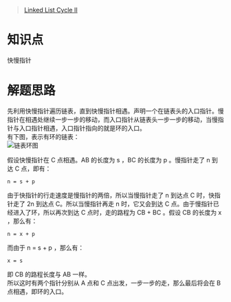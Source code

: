 > [Linked List Cycle II](https://leetcode.com/problems/linked-list-cycle-ii/)

# 知识点
快慢指针

# 解题思路
先利用快慢指针遍历链表，直到快慢指针相遇。声明一个在链表头的入口指针。慢指针在相遇处继续一步一步的移动，而入口指针从链表头一步一步的移动，当慢指针与入口指针相遇，入口指针指向的就是环的入口。  
有下图，表示有环的链表：  
![链表环图](https://bingzhong-project.gitee.io/public/pictures/链表环图.png)  

假设快慢指针在 C 点相遇。AB 的长度为 s ，BC 的长度为 p 。慢指针走了 n 到达 C 点，即有：
```
n = s + p
```

由于快指针的行走速度是慢指针的两倍，所以当慢指针走了 n 到达点 C 时，快指针走了 2n 到达点 C。所以当慢指针再走 n 时，它又会到达 C 点。由于慢指针已经进入了环，所以再次到达 C 点时，走的路程为 CB + BC 。假设 CB 的长度为 x ，那么有：
```
n = x + p
```

而由于 n = s + p ，那么有：
```
x = s
```

即 CB 的路程长度与 AB 一样。  
所以这时有两个指针分别从 A 点和 C 点出发，一步一步的走，那么最后将会在 B 点相遇，即环的入口。